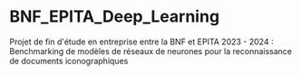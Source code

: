 # BNF_EPITA_Deep_Learning
Projet de fin d'étude en entreprise entre la BNF et EPITA 2023 - 2024 : Benchmarking de modèles de réseaux de neurones pour la reconnaissance de documents iconographiques 
